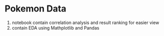 # Pokemon Data
1. notebook contain correlation analysis and result ranking for easier view
2. contain EDA using Mathplotlib and Pandas

